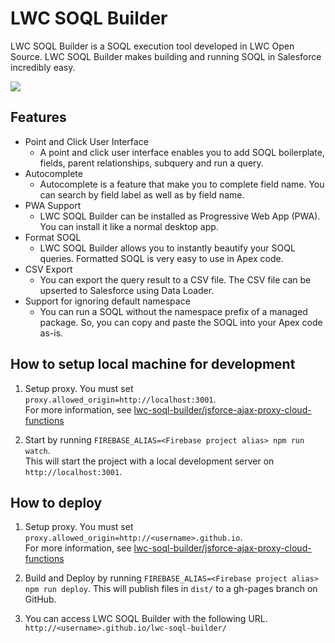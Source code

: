 # LWC SOQL Builder

LWC SOQL Builder is a SOQL execution tool developed in LWC Open Source. LWC SOQL Builder makes building and running SOQL in Salesforce incredibly easy.

![](https://lwc-soql-builder.github.io/images/lwc-soql-builder-animation.gif)

## Features

* Point and Click User Interface
  * A point and click user interface enables you to add SOQL boilerplate, fields, parent relationships, subquery and run a query.
* Autocomplete
  * Autocomplete is a feature that make you to complete field name. You can search by field label as well as by field name.
* PWA Support
  * LWC SOQL Builder can be installed as Progressive Web App (PWA). You can install it like a normal desktop app.
* Format SOQL
  * LWC SOQL Builder allows you to instantly beautify your SOQL queries. Formatted SOQL is very easy to use in Apex code.
* CSV Export
  * You can export the query result to a CSV file. The CSV file can be upserted to Salesforce using Data Loader.
* Support for ignoring default namespace
  * You can run a SOQL without the namespace prefix of a managed package. So, you can copy and paste the SOQL into your Apex code as-is.

## How to setup local machine for development

1. Setup proxy. You must set `proxy.allowed_origin=http://localhost:3001`.  
For more information, see [lwc-soql-builder/jsforce-ajax-proxy-cloud-functions](https://github.com/lwc-soql-builder/jsforce-ajax-proxy-cloud-functions)

2. Start by running `FIREBASE_ALIAS=<Firebase project alias> npm run watch`.  
This will start the project with a local development server on `http://localhost:3001`.

## How to deploy

1. Setup proxy. You must set `proxy.allowed_origin=http://<username>.github.io`.  
For more information, see [lwc-soql-builder/jsforce-ajax-proxy-cloud-functions](https://github.com/lwc-soql-builder/jsforce-ajax-proxy-cloud-functions)

2. Build and Deploy by running `FIREBASE_ALIAS=<Firebase project alias> npm run deploy`.  This will publish files in `dist/` to a gh-pages branch on GitHub.

3. You can access LWC SOQL Builder with the following URL.  
`http://<username>.github.io/lwc-soql-builder/`
